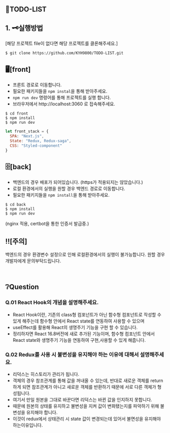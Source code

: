 ## 📖TODO-LIST

## 1. 🗝️실행방법
[해당 프로젝트 file이 없다면 해당 프로젝트를 클론해주세요.]
```
$ git clone https://github.com/KYH9800/TODO-LIST.git
```

## 🖥️[front]
- 프론트 경로로 이동합니다.
- 필요한 패키지들을 `npm instal`을 통해 받아주세요.
- `npm run dev` 명령어를 통해 프로젝트를 실행 합니다.
- 브라우저에서 http://localhost:3060 로 접속해주세요.
```
$ cd front
$ npm install
$ npm run dev
```

```js
let front_stack = {
  SPA: "Next.js",
  State: "Redux, Redux-saga",
  CSS: "Styled-component"
}
```

## 🗄️[back]
- 백엔드의 경우 배포가 되어있습니다. (https가 적용되지는 않았습니다.)
- 로컬 환경에서의 실행을 원할 경우 백엔드 경로로 이동합니다.
- 필요한 패키지들을 `npm install`을 통해 받아주세요.

```
$ cd back
$ npm install
$ npm run dev
```

(nginx 적용, certbot을 통한 인증서 발급중.)

## ‼️[주의]
백엔드의 경우 환경변수 설정으로 인해 로컬환경에서의 실행이 불가능합니다.
원할 경우 개발자에게 문의부탁드립니다.

<br/>

## ❔Question

### Q.01 React Hook의 개념을 설명해주세요.
- React Hook이란, 기존의 class형 컴포넌트가 아닌 함수형 컴포넌트로 작성할 수 있게 해주는데 함수형 안에서 React state를 연동하여 사용할 수 있으며
- useEffect를 활용해 React의 생명주기 기능을 구현 할 수 있습니다.
- 정리하자면 React 16.8버전에 새로 추가된 기능이며, 함수형 컴포넌트 안에서 React state와 생명주기 기능을 연동하여 구현,사용할 수 있게 해줍니다.

### Q.02 Redux를 사용 시 불변성을 유지해야 하는 이유에 대해서 설명해주세요.
- 리덕스는 히스토리가 관리가 됩니다.
- 객체의 경우 참조관계를 통해 값을 꺼내올 수 있는데, 반대로 새로운 객체를 return 하게 되면 참조관계가 아니고 새로운 객체를 반환하기 때문에 서로 다른 객체가 형성됩니다.
- 여기서 만일 원본을 그대로 바꾼다면 리덕스는 바뀐 값을 인지하지 못합니다.
- 때문에 원본의 상태를 유지하고 불변성을 지켜 값이 변화됐는지를 파악하기 위해 불변성을 유지해야 합니다.
- 이것이 redux에서 상태관리 시 state 값이 변경되는데 있어서 불면성을 유지해야 하는이유입니다.
